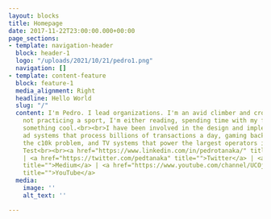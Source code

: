 ```yaml
---
layout: blocks
title: Homepage
date: 2017-11-22T23:00:00.000+00:00
page_sections:
- template: navigation-header
  block: header-1
  logo: "/uploads/2021/10/21/pedro1.png"
  navigation: []
- template: content-feature
  block: feature-1
  media_alignment: Right
  headline: Hello World
  slug: "/"
  content: I'm Pedro. I lead organizations. I'm an avid climber and crossfitter. When
    not practicing a sport, I'm either reading, spending time with my family, or building
    something cool.<br><br>I have been involved in the design and implementation of
    ad systems that process billions of transactions a day, gaming backends that shatter
    the c10k problem, and TV systems that power the largest operators in the world.
    Test<br><br><a href="https://www.linkedin.com/in/pedrotanaka/" title="">LinkedIn</a>
    | <a href="https://twitter.com/pedtanaka" title="">Twitter</a> | <a href="https://pedrinhotanaka.medium.com/"
    title="">Medium</a> | <a href="https://www.youtube.com/channel/UCOjjPyIuWD9lBCpCv9nrW-g"
    title="">YouTube</a>
  media:
    image: ''
    alt_text: ''

---
```

